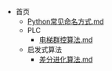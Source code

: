 - 首页
  - [Python常见命名方式.md](Python常见命名方式.md)
  - PLC
    - [电梯群控算法.md](PLC/电梯群控算法.md)
  - 启发式算法
    - [差分进化算法.md](启发式算法/差分进化算法.md)
